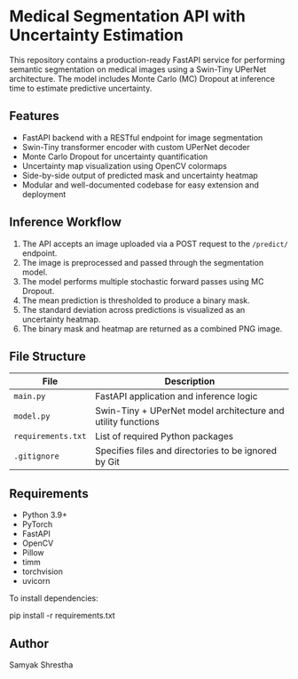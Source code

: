 # Medical Segmentation API with Uncertainty Estimation

This repository contains a production-ready FastAPI service for performing semantic segmentation on medical images using a Swin-Tiny UPerNet architecture. The model includes Monte Carlo (MC) Dropout at inference time to estimate predictive uncertainty.

## Features

- FastAPI backend with a RESTful endpoint for image segmentation
- Swin-Tiny transformer encoder with custom UPerNet decoder
- Monte Carlo Dropout for uncertainty quantification
- Uncertainty map visualization using OpenCV colormaps
- Side-by-side output of predicted mask and uncertainty heatmap
- Modular and well-documented codebase for easy extension and deployment

## Inference Workflow

1. The API accepts an image uploaded via a POST request to the `/predict/` endpoint.
2. The image is preprocessed and passed through the segmentation model.
3. The model performs multiple stochastic forward passes using MC Dropout.
4. The mean prediction is thresholded to produce a binary mask.
5. The standard deviation across predictions is visualized as an uncertainty heatmap.
6. The binary mask and heatmap are returned as a combined PNG image.

## File Structure

| File              | Description                                                  |
|-------------------|--------------------------------------------------------------|
| `main.py`         | FastAPI application and inference logic                      |
| `model.py`        | Swin-Tiny + UPerNet model architecture and utility functions |
| `requirements.txt`| List of required Python packages                             |
| `.gitignore`      | Specifies files and directories to be ignored by Git         |

## Requirements

- Python 3.9+
- PyTorch
- FastAPI
- OpenCV
- Pillow
- timm
- torchvision
- uvicorn

To install dependencies:

pip install -r requirements.txt

## Author

Samyak Shrestha
